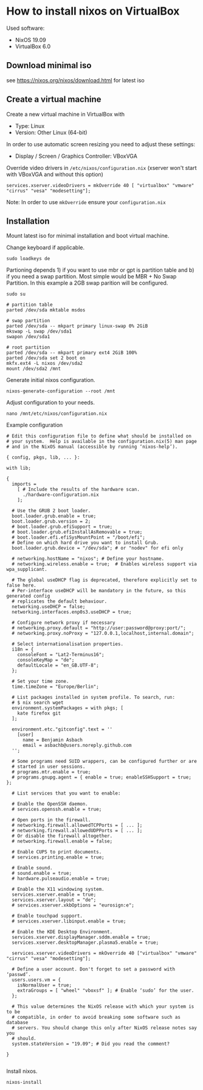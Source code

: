 # How to install nixos on VirtualBox

Used software:
* NixOS 19.09
* VirtualBox 6.0

## Download minimal iso
see https://nixos.org/nixos/download.html for latest iso

## Create a virtual machine 
Create a new virtual machine in VirtualBox with
* Type: Linux
* Version: Other Linux (64-bit)

In order to use automatic screen resizing you need to adjust these settings:
* Display / Screen / Graphics Controller: VBoxVGA

Override video drivers in `/etc/nixos/configuration.nix` (xserver won't start with VBoxVGA and without this option)

```
services.xserver.videoDrivers = mkOverride 40 [ "virtualbox" "vmware" "cirrus" "vesa" "modesetting"];
```
Note: In order to use `mkOverride` ensure your `configuration.nix`

## Installation
Mount latest iso for minimal installation and boot virtual machine.

Change keyboard if applicable.
```
sudo loadkeys de
```

Partioning depends 1) if you want to use mbr or gpt is partition table and b) if you need a swap partition. Most simple would be MBR + No Swap Partition.
In this example a 2GB swap parition will be configured.
```
sudo su

# partition table
parted /dev/sda mktable msdos

# swap partition
parted /dev/sda -- mkpart primary linux-swap 0% 2GiB
mkswap -L swap /dev/sda1
swapon /dev/sda1

# root partition
parted /dev/sda -- mkpart primary ext4 2GiB 100%
parted /dev/sda set 2 boot on
mkfx.ext4 -L nixos /dev/sda2
mount /dev/sda2 /mnt
```

Generate initial nixos configuration.
```
nixos-generate-configuration --root /mnt
```

Adjust configuration to your needs.
```
nano /mnt/etc/nixos/configuration.nix
```

Example configuration
```
# Edit this configuration file to define what should be installed on
# your system.  Help is available in the configuration.nix(5) man page
# and in the NixOS manual (accessible by running ‘nixos-help’).

{ config, pkgs, lib, ... }:

with lib;

{
  imports =
    [ # Include the results of the hardware scan.
      ./hardware-configuration.nix
    ];

  # Use the GRUB 2 boot loader.
  boot.loader.grub.enable = true;
  boot.loader.grub.version = 2;
  # boot.loader.grub.efiSupport = true;
  # boot.loader.grub.efiInstallAsRemovable = true;
  # boot.loader.efi.efiSysMountPoint = "/boot/efi";
  # Define on which hard drive you want to install Grub.
  boot.loader.grub.device = "/dev/sda"; # or "nodev" for efi only

  # networking.hostName = "nixos"; # Define your hostname.
  # networking.wireless.enable = true;  # Enables wireless support via wpa_supplicant.

  # The global useDHCP flag is deprecated, therefore explicitly set to false here.
  # Per-interface useDHCP will be mandatory in the future, so this generated config
  # replicates the default behaviour.
  networking.useDHCP = false;
  networking.interfaces.enp0s3.useDHCP = true;

  # Configure network proxy if necessary
  # networking.proxy.default = "http://user:password@proxy:port/";
  # networking.proxy.noProxy = "127.0.0.1,localhost,internal.domain";

  # Select internationalisation properties.
  i18n = {
    consoleFont = "Lat2-Terminus16";
    consoleKeyMap = "de";
    defaultLocale = "en_GB.UTF-8";
  };

  # Set your time zone.
  time.timeZone = "Europe/Berlin";

  # List packages installed in system profile. To search, run:
  # $ nix search wget
  environment.systemPackages = with pkgs; [
    kate firefox git
  ];
  
  environment.etc."gitconfig".text = ''
    [user]
      name = Benjamin Asbach
      email = asbachb@users.noreply.github.com
  '';

  # Some programs need SUID wrappers, can be configured further or are
  # started in user sessions.
  # programs.mtr.enable = true;
  # programs.gnupg.agent = { enable = true; enableSSHSupport = true; };

  # List services that you want to enable:

  # Enable the OpenSSH daemon.
  # services.openssh.enable = true;

  # Open ports in the firewall.
  # networking.firewall.allowedTCPPorts = [ ... ];
  # networking.firewall.allowedUDPPorts = [ ... ];
  # Or disable the firewall altogether.
  # networking.firewall.enable = false;

  # Enable CUPS to print documents.
  # services.printing.enable = true;

  # Enable sound.
  # sound.enable = true;
  # hardware.pulseaudio.enable = true;

  # Enable the X11 windowing system.
  services.xserver.enable = true;
  services.xserver.layout = "de";
  # services.xserver.xkbOptions = "eurosign:e";

  # Enable touchpad support.
  # services.xserver.libinput.enable = true;

  # Enable the KDE Desktop Environment.
  services.xserver.displayManager.sddm.enable = true;
  services.xserver.desktopManager.plasma5.enable = true;

  services.xserver.videoDrivers = mkOverride 40 ["virtualbox" "vmware" "cirrus" "vesa" "modesetting"];

  # Define a user account. Don't forget to set a password with ‘passwd’.
  users.users.vm = {
    isNormalUser = true;
    extraGroups = [ "wheel" "vboxsf" ]; # Enable ‘sudo’ for the user.
  };

  # This value determines the NixOS release with which your system is to be
  # compatible, in order to avoid breaking some software such as database
  # servers. You should change this only after NixOS release notes say you
  # should.
  system.stateVersion = "19.09"; # Did you read the comment?

}


```

Install nixos.
```
nixos-install
```
